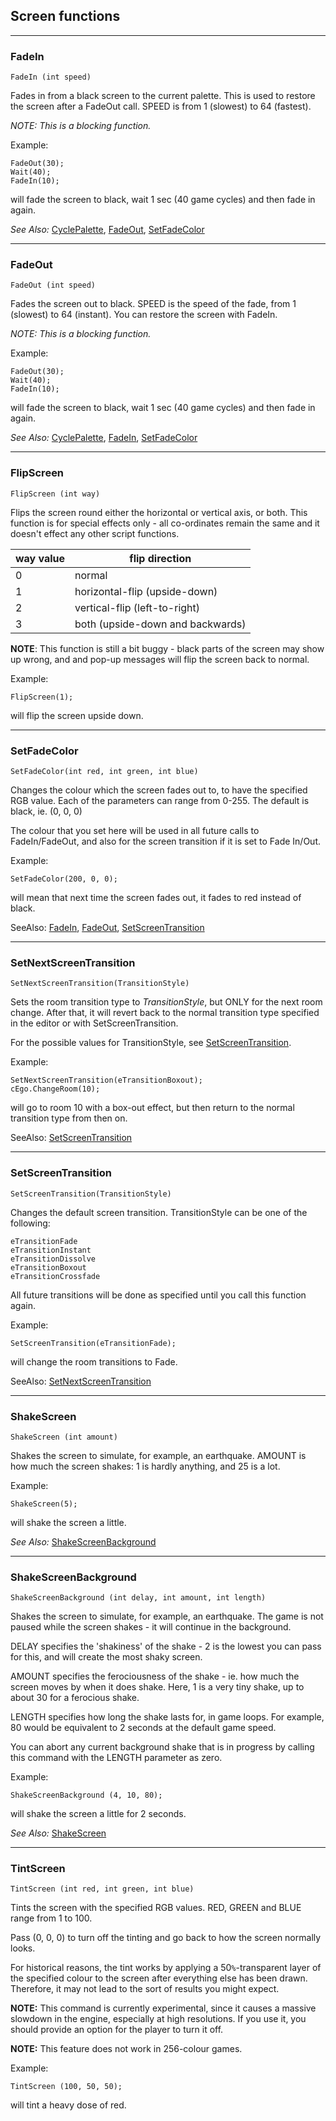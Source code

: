 ## Screen functions


---

### FadeIn

    FadeIn (int speed)

Fades in from a black screen to the current palette. This is used to
restore the screen after a FadeOut call. SPEED is from 1 (slowest) to 64
(fastest).

*NOTE: This is a blocking function.*

Example:

    FadeOut(30);
    Wait(40);
    FadeIn(10);

will fade the screen to black, wait 1 sec (40 game cycles) and then fade
in again.

*See Also:* [CyclePalette](CyclePalette#cyclepalette),
[FadeOut](#fadeout), [SetFadeColor](ShakeScreen#setfadecolor)

---

### FadeOut

    FadeOut (int speed)

Fades the screen out to black. SPEED is the speed of the fade, from 1
(slowest) to 64 (instant). You can restore the screen with FadeIn.

*NOTE: This is a blocking function.*

Example:

    FadeOut(30);
    Wait(40);
    FadeIn(10);

will fade the screen to black, wait 1 sec (40 game cycles) and then fade
in again.

*See Also:* [CyclePalette](CyclePalette#cyclepalette),
[FadeIn](#fadein), [SetFadeColor](ShakeScreen#setfadecolor)

---

### FlipScreen

    FlipScreen (int way)

Flips the screen round either the horizontal or vertical axis, or both.
This function is for special effects only - all co-ordinates remain the
same and it doesn't effect any other script functions.

way value | flip direction
--- | ---
0 | normal
1 | horizontal-flip (upside-down)
2 | vertical-flip (left-to-right)
3 | both (upside-down and backwards)

**NOTE**: This function is still a bit buggy - black parts of the screen
may show up wrong, and and pop-up messages will flip the screen back to
normal.

Example:

    FlipScreen(1);

will flip the screen upside down.

---

### SetFadeColor

    SetFadeColor(int red, int green, int blue)

Changes the colour which the screen fades out to, to have the specified
RGB value. Each of the parameters can range from 0-255. The default is
black, ie. (0, 0, 0)

The colour that you set here will be used in all future calls to
FadeIn/FadeOut, and also for the screen transition if it is set to Fade
In/Out.

Example:

    SetFadeColor(200, 0, 0);

will mean that next time the screen fades out, it fades to red instead
of black.

SeeAlso: [FadeIn](#fadein), [FadeOut](ShakeScreen#fadeout),
[SetScreenTransition](ShakeScreen#setscreentransition)

---

### SetNextScreenTransition

    SetNextScreenTransition(TransitionStyle)

Sets the room transition type to *TransitionStyle*, but ONLY for the
next room change. After that, it will revert back to the normal
transition type specified in the editor or with SetScreenTransition.

For the possible values for TransitionStyle, see
[SetScreenTransition](ShakeScreen#setscreentransition).

Example:

    SetNextScreenTransition(eTransitionBoxout);
    cEgo.ChangeRoom(10);

will go to room 10 with a box-out effect, but then return to the normal
transition type from then on.

SeeAlso: [SetScreenTransition](ShakeScreen#setscreentransition)

---

### SetScreenTransition

    SetScreenTransition(TransitionStyle)

Changes the default screen transition. TransitionStyle can be one of the
following:

    eTransitionFade
    eTransitionInstant
    eTransitionDissolve
    eTransitionBoxout
    eTransitionCrossfade

All future transitions will be done as specified until you call this
function again.

Example:

    SetScreenTransition(eTransitionFade);

will change the room transitions to Fade.

SeeAlso: [SetNextScreenTransition](ShakeScreen#setnextscreentransition)

---

### ShakeScreen

    ShakeScreen (int amount)

Shakes the screen to simulate, for example, an earthquake. AMOUNT is how
much the screen shakes: 1 is hardly anything, and 25 is a lot.

Example:

    ShakeScreen(5);

will shake the screen a little.

*See Also:* [ShakeScreenBackground](ShakeScreen#shakescreenbackground)

---

### ShakeScreenBackground

    ShakeScreenBackground (int delay, int amount, int length)

Shakes the screen to simulate, for example, an earthquake. The game is
not paused while the screen shakes - it will continue in the background.

DELAY specifies the 'shakiness' of the shake - 2 is the lowest you can
pass for this, and will create the most shaky screen.

AMOUNT specifies the ferociousness of the shake - ie. how much the
screen moves by when it does shake. Here, 1 is a very tiny shake, up to
about 30 for a ferocious shake.

LENGTH specifies how long the shake lasts for, in game loops. For
example, 80 would be equivalent to 2 seconds at the default game speed.

You can abort any current background shake that is in progress by
calling this command with the LENGTH parameter as zero.

Example:

    ShakeScreenBackground (4, 10, 80);

will shake the screen a little for 2 seconds.

*See Also:* [ShakeScreen](ShakeScreen#shakescreen)

---

### TintScreen

    TintScreen (int red, int green, int blue)

Tints the screen with the specified RGB values. RED, GREEN and BLUE
range from 1 to 100.

Pass (0, 0, 0) to turn off the tinting and go back to how the screen
normally looks.

For historical reasons, the tint works by applying a 50`%`-transparent
layer of the specified colour to the screen after everything else has
been drawn. Therefore, it may not lead to the sort of results you might
expect.

**NOTE:** This command is currently experimental, since it causes a
massive slowdown in the engine, especially at high resolutions. If you
use it, you should provide an option for the player to turn it off.

**NOTE:** This feature does not work in 256-colour games.

Example:

    TintScreen (100, 50, 50);

will tint a heavy dose of red.
